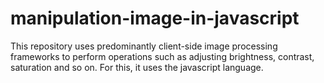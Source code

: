 # manipulation-image-in-javascript
This repository uses predominantly client-side image processing frameworks to perform operations such as adjusting brightness, contrast, saturation and so on. For this, it uses the javascript language.
